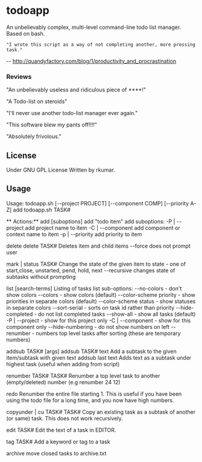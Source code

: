 # todoapp

An unbelievably complex, multi-level command-line todo list manager.  
Based on bash.

    "I wrote this script as a way of not completing another, more pressing task."
-- <http://quandyfactory.com/blog/1/productivity_and_procrastination>

### Reviews

"An unbelievably useless and ridiculous piece of ****!"

"A Todo-list on steroids"

"I'll never use another todo-list manager ever again."

"This software blew my pants off!!!!"

"Absolutely frivolous."


## License

Under GNU GPL License
Written by rkumar.

## Usage

  Usage: todoapp.sh [--project PROJECT] [--component COMP] [--priority A-Z] add <text>
         todoapp.sh <action> TASK#

**  Actions:**
  add
     [suboptions] add "todo item"
     add suboptions:
     -P | --project  add project name to item
     -C | --component add component or context name to item
     -p | --priority  add priority to item

  delete
     delete TASK#
     Deletes item and child items
     --force  does not prompt user

  mark | status TASK# <state> 
     Change the state of the given item to <state>
     state - one of start,close, unstarted, pend, hold, next
     --recursive  changes state of subtasks without prompting

  list [search-terms]
     Listing of tasks
     list sub-options:
     --no-colors  - don't show colors
     --colors     - show colors  (default)
     --color-scheme priority  - show priorities in separate colors (default)
     --color-scheme status  - show statuses in separate colors
     --sort-serial  - sorts on task id rather than priority
     --hide-completed - do not list completed tasks
     --show-all - show all tasks (default)
     -P | --project <name> - show for this project only
     -C | --component <name> - show for this component only
     --hide-numbering - do not show numbers on left
     --renumber - numbers top level tasks after sorting (these are temporary numbers)

  addsub TASK# [args]
     addsub TASK# text
        Add a subtask to the given item/subtask with given text
     addsub last text
        Adds text as a subtask under highest task (useful when adding from script)

  renumber TASK# TASK#
    Renumber a top level task to another (empty/deleted) number
    (e.g renumber 24 12)

  redo
    Renumber the entire file starting 1. This is useful if you have been
    using the todo file for a long time, and you now have high numbers.

  copyunder | cu TASK# TASK#
    Copy an existing task as a subtask of another (or same) task.
    This does not work recursively.

  edit TASK#
    Edit the text of a task in EDITOR.

  tag TASK# <tag>
    Add a keyword or tag to a task

  archive
    move closed tasks to archive.txt
## 
